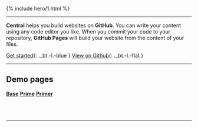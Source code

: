 <style>
.hero-1 { padding:5rem 0;margin:1rem 0;background: #4b79b7 center no-repeat url(https://picsum.photos/id/53/1080/368);text-shadow: 0 0 3px #888; }
.hero-1 .-title { font:500 5rem serif }
.hero-1 .-desc { color:initial }
</style>
{% include hero/1.html %}

***

**Central** helps you build websites on **GitHub**.
You can write your content using any code editor you like.
When you commit your code to your repository, **GitHub Pages** will build your website from the content of your files.

[Get started][start]{: ._bt.-l.-blue }
[View on Github][source]{: ._bt.-l.-flat }

[start]:  https://github.com/nikahmadz/central#get-started "Find out how you can use this template to build websites"
[source]: https://github.com/nikahmadz/central "View source on Github"

***

## Demo pages

**[Base](//nikahmadz.github.io/central/demo/base)**
**[Prime](//nikahmadz.github.io/central/demo/prime)**
**[Primer](//nikahmadz.github.io/central/demo/primer)**

<div style="margin-top:4rem"></div>

***
